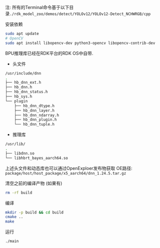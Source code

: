 

注: 所有的Terminal命令基于以下目录`./rdk_model_zoo/demos/detect/YOLOv12/YOLOv12-Detect_NCHWRGB/cpp`

安装依赖
```bash
sudo apt update
# OpenCV
sudo apt install libopencv-dev python3-opencv libopencv-contrib-dev
```


BPU推理库已经在RDK平台的RDK OS中自带.
- 头文件
```bash
/usr/include/dnn
.
├── hb_dnn_ext.h
├── hb_dnn.h
├── hb_dnn_status.h
├── hb_sys.h
└── plugin
    ├── hb_dnn_dtype.h
    ├── hb_dnn_layer.h
    ├── hb_dnn_ndarray.h
    ├── hb_dnn_plugin.h
    └── hb_dnn_tuple.h
```

- 推理库
```bash
/usr/lib/
.
├── libdnn.so
└── libhbrt_bayes_aarch64.so
```


上述头文件和动态库也可以通过OpenExploer发布物获取
OE路径: `package/host/host_package/x5_aarch64/dnn_1.24.5.tar.gz`

清空之前的编译产物 (如果有)
```bash
rm -rf build 
```

编译
```bash
mkdir -p build && cd build
cmake ..
make
```

运行
```bash
./main
```